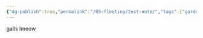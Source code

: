 ```yaml
---
{"dg-publish":true,"permalink":"/05-fleeting/test-note/","tags":["gardenEntry"],"created":"2024-08-31T01:52:52-04:00","updated":"2024-08-31T01:52:52-04:00"}
---
```


galls lmeow